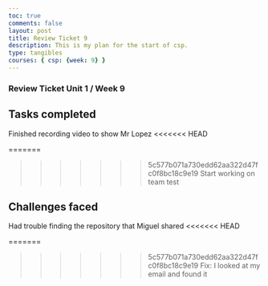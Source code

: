 ```yaml
---
toc: true
comments: false
layout: post
title: Review Ticket 9
description: This is my plan for the start of csp.
type: tangibles
courses: { csp: {week: 9} }
---
```



### Review Ticket Unit 1 / Week 9
## Tasks completed
Finished recording video to show Mr Lopez
<<<<<<< HEAD

=======
>>>>>>> 5c577b071a730edd62aa322d47fc0f8bc18c9e19
Start working on team test 

## Challenges faced
Had trouble finding the repository that Miguel shared
<<<<<<< HEAD

=======
>>>>>>> 5c577b071a730edd62aa322d47fc0f8bc18c9e19
Fix: I looked at my email and found it
